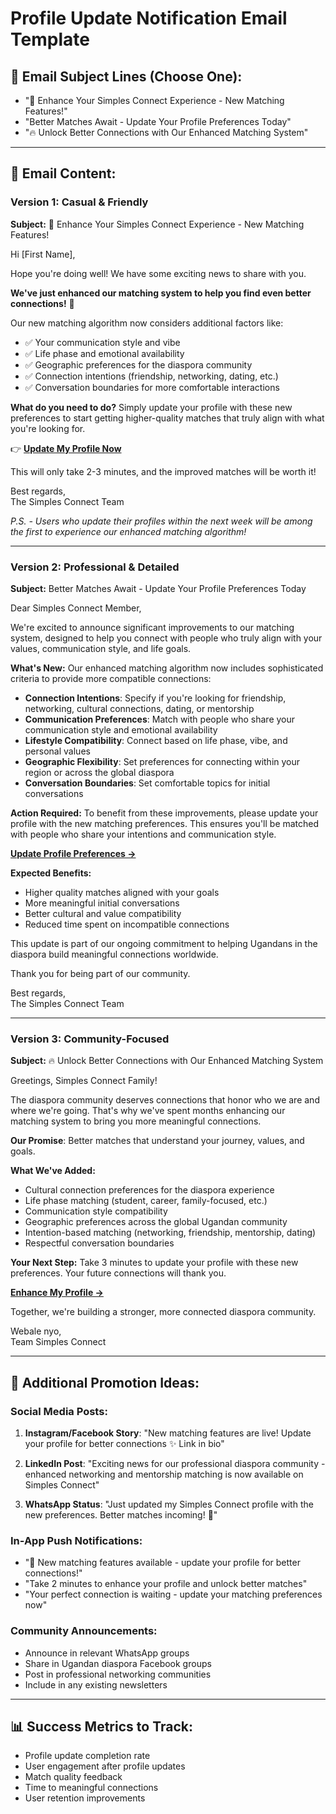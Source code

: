 # Profile Update Notification Email Template

## 📧 **Email Subject Lines (Choose One):**
- "🎯 Enhance Your Simples Connect Experience - New Matching Features!"
- "Better Matches Await - Update Your Profile Preferences Today"
- "🔥 Unlock Better Connections with Our Enhanced Matching System"

---

## 📝 **Email Content:**

### **Version 1: Casual & Friendly**

**Subject:** 🎯 Enhance Your Simples Connect Experience - New Matching Features!

Hi [First Name],

Hope you're doing well! We have some exciting news to share with you.

**We've just enhanced our matching system to help you find even better connections!** 🎉

Our new matching algorithm now considers additional factors like:
- ✅ Your communication style and vibe
- ✅ Life phase and emotional availability  
- ✅ Geographic preferences for the diaspora community
- ✅ Connection intentions (friendship, networking, dating, etc.)
- ✅ Conversation boundaries for more comfortable interactions

**What do you need to do?**
Simply update your profile with these new preferences to start getting higher-quality matches that truly align with what you're looking for.

👉 **[Update My Profile Now](https://simplesconnect.com/edit-profile)**

This will only take 2-3 minutes, and the improved matches will be worth it!

Best regards,  
The Simples Connect Team

*P.S. - Users who update their profiles within the next week will be among the first to experience our enhanced matching algorithm!*

---

### **Version 2: Professional & Detailed**

**Subject:** Better Matches Await - Update Your Profile Preferences Today

Dear Simples Connect Member,

We're excited to announce significant improvements to our matching system, designed to help you connect with people who truly align with your values, communication style, and life goals.

**What's New:**
Our enhanced matching algorithm now includes sophisticated criteria to provide more compatible connections:

- **Connection Intentions**: Specify if you're looking for friendship, networking, cultural connections, dating, or mentorship
- **Communication Preferences**: Match with people who share your communication style and emotional availability
- **Lifestyle Compatibility**: Connect based on life phase, vibe, and personal values
- **Geographic Flexibility**: Set preferences for connecting within your region or across the global diaspora
- **Conversation Boundaries**: Set comfortable topics for initial conversations

**Action Required:**
To benefit from these improvements, please update your profile with the new matching preferences. This ensures you'll be matched with people who share your intentions and communication style.

**[Update Profile Preferences →](https://simplesconnect.com/edit-profile)**

**Expected Benefits:**
- Higher quality matches aligned with your goals
- More meaningful initial conversations  
- Better cultural and value compatibility
- Reduced time spent on incompatible connections

This update is part of our ongoing commitment to helping Ugandans in the diaspora build meaningful connections worldwide.

Thank you for being part of our community.

Best regards,  
The Simples Connect Team

---

### **Version 3: Community-Focused**

**Subject:** 🔥 Unlock Better Connections with Our Enhanced Matching System

Greetings, Simples Connect Family!

The diaspora community deserves connections that honor who we are and where we're going. That's why we've spent months enhancing our matching system to bring you more meaningful connections.

**Our Promise**: Better matches that understand your journey, values, and goals.

**What We've Added:**
- Cultural connection preferences for the diaspora experience
- Life phase matching (student, career, family-focused, etc.)
- Communication style compatibility 
- Geographic preferences across the global Ugandan community
- Intention-based matching (networking, friendship, mentorship, dating)
- Respectful conversation boundaries

**Your Next Step:**
Take 3 minutes to update your profile with these new preferences. Your future connections will thank you.

**[Enhance My Profile →](https://simplesconnect.com/edit-profile)**

Together, we're building a stronger, more connected diaspora community.

Webale nyo,  
Team Simples Connect

---

## 🚀 **Additional Promotion Ideas:**

### **Social Media Posts:**
1. **Instagram/Facebook Story**: "New matching features are live! Update your profile for better connections ✨ Link in bio"

2. **LinkedIn Post**: "Exciting news for our professional diaspora community - enhanced networking and mentorship matching is now available on Simples Connect"

3. **WhatsApp Status**: "Just updated my Simples Connect profile with the new preferences. Better matches incoming! 🎯"

### **In-App Push Notifications:**
- "🎯 New matching features available - update your profile for better connections!"
- "Take 2 minutes to enhance your profile and unlock better matches"
- "Your perfect connection is waiting - update your matching preferences now"

### **Community Announcements:**
- Announce in relevant WhatsApp groups
- Share in Ugandan diaspora Facebook groups
- Post in professional networking communities
- Include in any existing newsletters

---

## 📊 **Success Metrics to Track:**
- Profile update completion rate
- User engagement after profile updates
- Match quality feedback
- Time to meaningful connections
- User retention improvements 